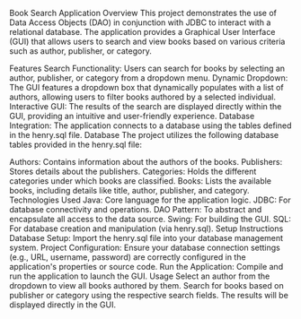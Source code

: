 Book Search Application
Overview
This project demonstrates the use of Data Access Objects (DAO) in conjunction with JDBC to interact with a relational database. The application provides a Graphical User Interface (GUI) that allows users to search and view books based on various criteria such as author, publisher, or category.

Features
Search Functionality: Users can search for books by selecting an author, publisher, or category from a dropdown menu.
Dynamic Dropdown: The GUI features a dropdown box that dynamically populates with a list of authors, allowing users to filter books authored by a selected individual.
Interactive GUI: The results of the search are displayed directly within the GUI, providing an intuitive and user-friendly experience.
Database Integration: The application connects to a database using the tables defined in the henry.sql file.
Database
The project utilizes the following database tables provided in the henry.sql file:

Authors: Contains information about the authors of the books.
Publishers: Stores details about the publishers.
Categories: Holds the different categories under which books are classified.
Books: Lists the available books, including details like title, author, publisher, and category.
Technologies Used
Java: Core language for the application logic.
JDBC: For database connectivity and operations.
DAO Pattern: To abstract and encapsulate all access to the data source.
Swing: For building the GUI.
SQL: For database creation and manipulation (via henry.sql).
Setup Instructions
Database Setup: Import the henry.sql file into your database management system.
Project Configuration: Ensure your database connection settings (e.g., URL, username, password) are correctly configured in the application's properties or source code.
Run the Application: Compile and run the application to launch the GUI.
Usage
Select an author from the dropdown to view all books authored by them.
Search for books based on publisher or category using the respective search fields.
The results will be displayed directly in the GUI.
